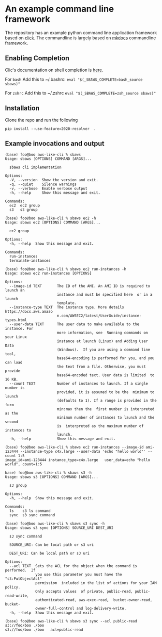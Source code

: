 # An example command line framework

The repository has an example python command line application framework based on [click](https://click.palletsprojects.com/en/8.0.x/).
The commandline is largely based on [mkdocs](https://github.com/mkdocs/mkdocs) commandline framework.

## Enabling Completion

Clic's documentation on shell completion is [here](https://click.palletsprojects.com/en/8.0.x/shell-completion/).

For ```bash```
Add this to ~/.bashrc:
```eval "$(_SBAWS_COMPLETE=bash_source sbaws)"```

For ```zshrc```
Add this to ~/.zshrc
```eval "$(_SBAWS_COMPLETE=zsh_source sbaws)"```

## Installation

Clone the repo and run the following

```
pip install --use-feature=2020-resolver  .
```

## Example invocations and output

```console
(base) foo@boo aws-like-cli % sbaws
Usage: sbaws [OPTIONS] COMMAND [ARGS]...

  sbaws cli implementation

Options:
  -V, --version  Show the version and exit.
  -q, --quiet    Silence warnings
  -v, --verbose  Enable verbose output
  -h, --help     Show this message and exit.

Commands:
  ec2  ec2 group
  s3   s3 group

(base) foo@boo aws-like-cli % sbaws ec2 -h
Usage: sbaws ec2 [OPTIONS] COMMAND [ARGS]...

  ec2 group

Options:
  -h, --help  Show this message and exit.

Commands:
  run-instances
  terminate-instances

(base) foo@boo aws-like-cli % sbaws ec2 run-instances -h
Usage: sbaws ec2 run-instances [OPTIONS]

Options:
  --image-id TEXT       The ID of the AMI. An AMI ID is required to launch an
                        instance and must be specified here  or in a launch
                        template.
  --instance-type TEXT  The instance type. More details https://docs.aws.amazo
                        n.com/AWSEC2/latest/UserGuide/instance-types.html
  --user-data TEXT      The user data to make available to the instance. For
                        more information, see  Running commands on your Linux
                        instance at launch (Linux) and Adding User Data
                        (Windows).  If you are using a command line tool,
                        base64-encoding is performed for you, and you can load
                        the text from a file. Otherwise, you must provide
                        base64-encoded text. User data is limited  to 16 KB.
  --count TEXT          Number of instances to launch. If a single number is
                        provided, it is assumed to be the  minimum to launch
                        (defaults to 1). If a range is provided in the form
                        min:max then the  first number is interpreted as the
                        minimum number of instances to launch and the second
                        is  interpreted as the maximum number of instances to
                        launch.
  -h, --help            Show this message and exit.

(base) foo@boo aws-like-cli % sbaws ec2 run-instances --image-id ami-123444 --instance-type c4x.large --user-data 'echo "hello world"' --count 1:5 
image_id=ami-123444 instance_type=c4x.large   user_data=echo "hello world", count=1:5

base) foo@boo aws-like-cli % sbaws s3 -h
Usage: sbaws s3 [OPTIONS] COMMAND [ARGS]...

  s3 group

Options:
  -h, --help  Show this message and exit.

Commands:
  ls    s3 ls command
  sync  s3 sync command

(base) foo@boo aws-like-cli % sbaws s3 sync -h 
Usage: sbaws s3 sync [OPTIONS] SOURCE_URI DEST_URI

  s3 sync command

  SOURCE_URI: Can be local path or s3 uri

  DEST_URI: Can be local path or s3 uri

Options:
  --acl TEXT  Sets the ACL for the object when the command is performed.  If
              you use this parameter you must have the "s3:PutObjectAcl"
              permission  included in the list of actions for your IAM policy.
              Only accepts values  of private, public-read, public-read-write,
              authenticated-read, aws-exec-read,  bucket-owner-read, bucket-
              owner-full-control and log-delivery-write.
  -h, --help  Show this message and exit.

(base) foo@boo aws-like-cli % sbaws s3 sync --acl public-read s3://foo/boo ./boo
s3://foo/boo ./boo   acl=public-read
```

